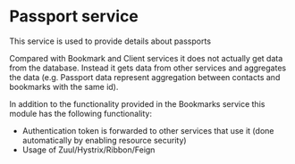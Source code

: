 # Passport service

This service is used to provide details about passports

Compared with Bookmark and Client services it does not actually get data from the database. Instead it gets data from other services and aggregates the data (e.g. Passport data represent aggregation between contacts and bookmarks with the same id).

In addition to the functionality provided in the Bookmarks service this module has the following functionality:
- Authentication token is forwarded to other services that use it (done automatically by enabling resource security)
- Usage of Zuul/Hystrix/Ribbon/Feign